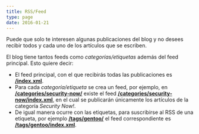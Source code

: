 ```yaml
---
title: RSS/Feed
type: page
date: 2016-01-21
---
```


Puede que solo te interesen algunas publicaciones del blog y no desees recibir todos y cada uno de los artículos que se escriben.

El blog tiene tantos feeds como _categorías/etiquetas_ además del feed principal. Esto quiere decir:

- El feed principal, con el que recibirás todas las publicaciones es **<a type="application/rss+xml" href="/index.xml" target="_blank">/index.xml</a>**.
- Para cada _categoría/etiqueta_ se crea un feed, por ejemplo, en __[/categories/security-now/](/categories/security-now/)__ existe el feed __[/categories/security-now/index.xml](/categories/security-now/index.xml)__, en el cual se publicarán únicamente los artículos de la categoría _Security Now!_.
- De igual manera ocurre con las etiquetas, para suscribirse al RSS de una etiqueta, por ejemplo __[/tags/gentoo/](/tags/gentoo/)__ el feed correspondiente es __[/tags/gentoo/index.xml](/tags/gentoo/index.xml)__.
